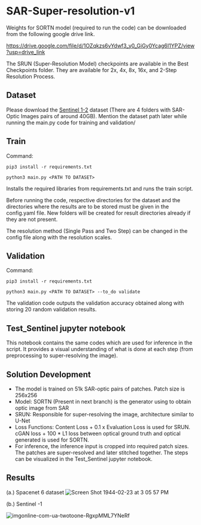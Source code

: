 # SAR-Super-resolution-v1

Weights for SORTN model (required to run the code) can be downloaded from the following google drive link. 

https://drive.google.com/file/d/1OZqkzs6vYdwf3_y0_GiGy0Ycag6I1YPZ/view?usp=drive_link

The SRUN (Super-Resolution Model) checkpoints are available in the Best Checkpoints folder. They are available for 2x, 4x, 8x, 16x, and 2-Step Resolution Process.

## Dataset

Please download the [Sentinel 1-2](https://mediatum.ub.tum.de/1436631) dataset (There are 4 folders with SAR-Optic Images pairs of around 40GB). Mention the dataset path later while running the main.py code for training and validation/

## Train
Command: 

```
pip3 install -r requirements.txt

python3 main.py <PATH TO DATASET>
```

Installs the required libraries from requirements.txt and runs the train script.

Before running the code, respective directories for the dataset and the directories where the results are to be stored must be given in the config.yaml file. New folders will be created for result directories already if they are not present.

The resolution method (Single Pass and Two Step) can be changed in the config file along with the resolution scales.

## Validation
Command:

```
pip3 install -r requirements.txt

python3 main.py <PATH TO DATASET> --to_do validate
```

The validation code outputs the validation accuracy obtained along with storing 20 random validation results.

## Test_Sentinel jupyter notebook
This notebook contains the same codes which are used for inference in the script. It provides a visual understanding of what is done at each step (from preprocessing to super-resolving the image).

## Solution Development
* The model is trained on 51k SAR-optic pairs of patches. Patch size is 256x256
* Model: SORTN (Present in next branch) is the generator using to obtain optic image from SAR
* SRUN: Responsible for super-resolving the image, architecture similar to U-Net
* Loss Functions: Content Loss + 0.1 x Evaluation Loss is used for SRUN. cGAN loss + 100 * L1 loss between optical ground truth and optical generated is used for SORTN.
* For inference, the inference input is cropped into required patch sizes. The patches are super-resolved and later stitched together. The steps can be visualized in the Test_Sentinel jupyter notebook.

## Results
(a.) Spacenet 6 dataset
![Screen Shot 1944-02-23 at 3 05 57 PM](https://user-images.githubusercontent.com/82506345/168256472-910eadd5-8345-4a6c-8bb4-84dfb5758c45.png)



(b.) Sentinel -1 

![imgonline-com-ua-twotoone-RgxpMML7YNeRf](https://user-images.githubusercontent.com/82506345/168259244-e30333f6-6dff-4788-891d-23eff516af76.jpeg)



